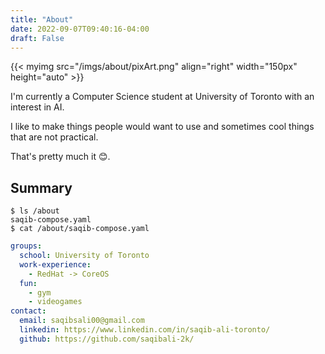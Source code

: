 ```yaml
---
title: "About"
date: 2022-09-07T09:40:16-04:00
draft: False
---
```


{{< myimg src="/imgs/about/pixArt.png" align="right" width="150px" height="auto" >}}
<!-- {{< myimg src="/imgs/about/cropped.jpg" align="right" width="120px" height="auto" >}} -->

I'm currently a Computer Science student at University of Toronto with an interest in AI. 

I like to make things people would want to use and sometimes cool things that are not practical.

That's pretty much it 😊.


## Summary
```fish
$ ls /about
saqib-compose.yaml
$ cat /about/saqib-compose.yaml
```
```yaml
groups:
  school: University of Toronto
  work-experience:
    - RedHat -> CoreOS
  fun:
    - gym
    - videogames
contact:
  email: saqibsali00@gmail.com
  linkedin: https://www.linkedin.com/in/saqib-ali-toronto/
  github: https://github.com/saqibali-2k/ 
```


